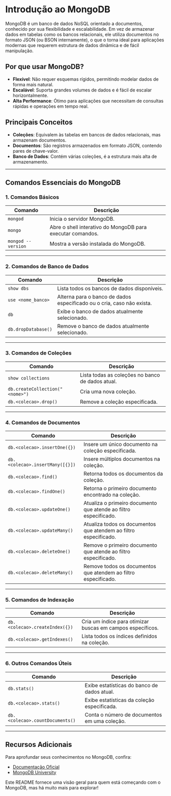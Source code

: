 # Introdução ao MongoDB

MongoDB é um banco de dados NoSQL orientado a documentos, conhecido por sua flexibilidade e escalabilidade. Em vez de armazenar dados em tabelas como os bancos relacionais, ele utiliza documentos no formato JSON (ou BSON internamente), o que o torna ideal para aplicações modernas que requerem estrutura de dados dinâmica e de fácil manipulação.

## Por que usar MongoDB?

- **Flexível**: Não requer esquemas rígidos, permitindo modelar dados de forma mais natural.
- **Escalável**: Suporta grandes volumes de dados e é fácil de escalar horizontalmente.
- **Alta Performance**: Ótimo para aplicações que necessitam de consultas rápidas e operações em tempo real.

## Principais Conceitos

- **Coleções**: Equivalem às tabelas em bancos de dados relacionais, mas armazenam documentos.
- **Documentos**: São registros armazenados em formato JSON, contendo pares de chave-valor.
- **Banco de Dados**: Contém várias coleções, é a estrutura mais alta de armazenamento.

---

## Comandos Essenciais do MongoDB

### 1. **Comandos Básicos**
| Comando                          | Descrição                                                                 |
|----------------------------------|---------------------------------------------------------------------------|
| `mongod`                         | Inicia o servidor MongoDB.                                                |
| `mongo`                          | Abre o shell interativo do MongoDB para executar comandos.                |
| `mongod --version`               | Mostra a versão instalada do MongoDB.                                     |

---

### 2. **Comandos de Banco de Dados**
| Comando                          | Descrição                                                                 |
|----------------------------------|---------------------------------------------------------------------------|
| `show dbs`                       | Lista todos os bancos de dados disponíveis.                               |
| `use <nome_banco>`               | Alterna para o banco de dados especificado ou o cria, caso não exista.    |
| `db`                             | Exibe o banco de dados atualmente selecionado.                            |
| `db.dropDatabase()`              | Remove o banco de dados atualmente selecionado.                           |

---

### 3. **Comandos de Coleções**
| Comando                          | Descrição                                                                 |
|----------------------------------|---------------------------------------------------------------------------|
| `show collections`               | Lista todas as coleções no banco de dados atual.                          |
| `db.createCollection("<nome>")`  | Cria uma nova coleção.                                                    |
| `db.<colecao>.drop()`            | Remove a coleção especificada.                                            |

---

### 4. **Comandos de Documentos**
| Comando                          | Descrição                                                                 |
|----------------------------------|---------------------------------------------------------------------------|
| `db.<colecao>.insertOne({})`     | Insere um único documento na coleção especificada.                        |
| `db.<colecao>.insertMany([{}])`  | Insere múltiplos documentos na coleção.                                   |
| `db.<colecao>.find()`            | Retorna todos os documentos da coleção.                                   |
| `db.<colecao>.findOne()`         | Retorna o primeiro documento encontrado na coleção.                       |
| `db.<colecao>.updateOne()`       | Atualiza o primeiro documento que atende ao filtro especificado.          |
| `db.<colecao>.updateMany()`      | Atualiza todos os documentos que atendem ao filtro especificado.          |
| `db.<colecao>.deleteOne()`       | Remove o primeiro documento que atende ao filtro especificado.            |
| `db.<colecao>.deleteMany()`      | Remove todos os documentos que atendem ao filtro especificado.            |

---

### 5. **Comandos de Indexação**
| Comando                          | Descrição                                                                 |
|----------------------------------|---------------------------------------------------------------------------|
| `db.<colecao>.createIndex({})`   | Cria um índice para otimizar buscas em campos específicos.                |
| `db.<colecao>.getIndexes()`      | Lista todos os índices definidos na coleção.                              |

---

### 6. **Outros Comandos Úteis**
| Comando                          | Descrição                                                                 |
|----------------------------------|---------------------------------------------------------------------------|
| `db.stats()`                     | Exibe estatísticas do banco de dados atual.                               |
| `db.<colecao>.stats()`           | Exibe estatísticas da coleção especificada.                               |
| `db.<colecao>.countDocuments()`  | Conta o número de documentos em uma coleção.                              |

---

## Recursos Adicionais

Para aprofundar seus conhecimentos no MongoDB, confira:
- [Documentação Oficial](https://www.mongodb.com/docs/)
- [MongoDB University](https://university.mongodb.com/)

Este README fornece uma visão geral para quem está começando com o MongoDB, mas há muito mais para explorar!
